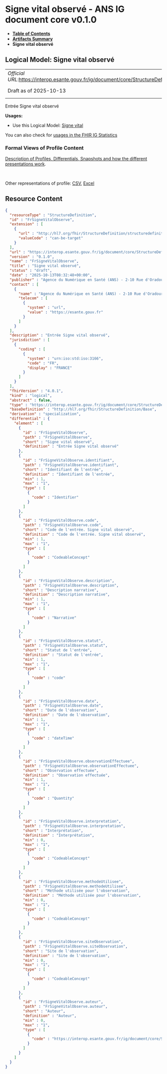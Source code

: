 # Signe vital observé - ANS IG document core v0.1.0

* [**Table of Contents**](toc.md)
* [**Artifacts Summary**](artifacts.md)
* **Signe vital observé**

## Logical Model: Signe vital observé 

| | |
| :--- | :--- |
| *Official URL*:https://interop.esante.gouv.fr/ig/document/core/StructureDefinition/FrSigneVitalObserve | *Version*:0.1.0 |
| Draft as of 2025-10-13 | *Computable Name*:FrSigneVitalObserve |

 
Entrée Signe vital observé 

**Usages:**

* Use this Logical Model: [Signe vital](StructureDefinition-FrSigneVital.md)

You can also check for [usages in the FHIR IG Statistics](https://packages2.fhir.org/xig/ans.document.fr.core|current/StructureDefinition/FrSigneVitalObserve)

### Formal Views of Profile Content

 [Description of Profiles, Differentials, Snapshots and how the different presentations work](http://build.fhir.org/ig/FHIR/ig-guidance/readingIgs.html#structure-definitions). 

 

Other representations of profile: [CSV](StructureDefinition-FrSigneVitalObserve.csv), [Excel](StructureDefinition-FrSigneVitalObserve.xlsx) 



## Resource Content

```json
{
  "resourceType" : "StructureDefinition",
  "id" : "FrSigneVitalObserve",
  "extension" : [
    {
      "url" : "http://hl7.org/fhir/StructureDefinition/structuredefinition-type-characteristics",
      "valueCode" : "can-be-target"
    }
  ],
  "url" : "https://interop.esante.gouv.fr/ig/document/core/StructureDefinition/FrSigneVitalObserve",
  "version" : "0.1.0",
  "name" : "FrSigneVitalObserve",
  "title" : "Signe vital observé",
  "status" : "draft",
  "date" : "2025-10-13T08:32:48+00:00",
  "publisher" : "Agence du Numérique en Santé (ANS) - 2-10 Rue d'Oradour-sur-Glane, 75015 Paris",
  "contact" : [
    {
      "name" : "Agence du Numérique en Santé (ANS) - 2-10 Rue d'Oradour-sur-Glane, 75015 Paris",
      "telecom" : [
        {
          "system" : "url",
          "value" : "https://esante.gouv.fr"
        }
      ]
    }
  ],
  "description" : "Entrée Signe vital observé",
  "jurisdiction" : [
    {
      "coding" : [
        {
          "system" : "urn:iso:std:iso:3166",
          "code" : "FR",
          "display" : "FRANCE"
        }
      ]
    }
  ],
  "fhirVersion" : "4.0.1",
  "kind" : "logical",
  "abstract" : false,
  "type" : "https://interop.esante.gouv.fr/ig/document/core/StructureDefinition/FrSigneVitalObserve",
  "baseDefinition" : "http://hl7.org/fhir/StructureDefinition/Base",
  "derivation" : "specialization",
  "differential" : {
    "element" : [
      {
        "id" : "FrSigneVitalObserve",
        "path" : "FrSigneVitalObserve",
        "short" : "Signe vital observé",
        "definition" : "Entrée Signe vital observé"
      },
      {
        "id" : "FrSigneVitalObserve.identifiant",
        "path" : "FrSigneVitalObserve.identifiant",
        "short" : "Identifiant de l'entrée",
        "definition" : "Identifiant de l'entrée",
        "min" : 1,
        "max" : "1",
        "type" : [
          {
            "code" : "Identifier"
          }
        ]
      },
      {
        "id" : "FrSigneVitalObserve.code",
        "path" : "FrSigneVitalObserve.code",
        "short" : "Code de l'entrée. Signe vital observé",
        "definition" : "Code de l'entrée. Signe vital observé",
        "min" : 1,
        "max" : "1",
        "type" : [
          {
            "code" : "CodeableConcept"
          }
        ]
      },
      {
        "id" : "FrSigneVitalObserve.description",
        "path" : "FrSigneVitalObserve.description",
        "short" : "Description narrative",
        "definition" : "Description narrative",
        "min" : 1,
        "max" : "1",
        "type" : [
          {
            "code" : "Narrative"
          }
        ]
      },
      {
        "id" : "FrSigneVitalObserve.statut",
        "path" : "FrSigneVitalObserve.statut",
        "short" : "Statut de l'entrée",
        "definition" : "Statut de l'entrée",
        "min" : 1,
        "max" : "1",
        "type" : [
          {
            "code" : "code"
          }
        ]
      },
      {
        "id" : "FrSigneVitalObserve.date",
        "path" : "FrSigneVitalObserve.date",
        "short" : "Date de l'observation",
        "definition" : "Date de l'observation",
        "min" : 1,
        "max" : "1",
        "type" : [
          {
            "code" : "dateTime"
          }
        ]
      },
      {
        "id" : "FrSigneVitalObserve.observationEffectuee",
        "path" : "FrSigneVitalObserve.observationEffectuee",
        "short" : "Observation effectuée",
        "definition" : "Observation effectuée",
        "min" : 1,
        "max" : "1",
        "type" : [
          {
            "code" : "Quantity"
          }
        ]
      },
      {
        "id" : "FrSigneVitalObserve.interpretation",
        "path" : "FrSigneVitalObserve.interpretation",
        "short" : "Interprétation",
        "definition" : "Interprétation",
        "min" : 0,
        "max" : "1",
        "type" : [
          {
            "code" : "CodeableConcept"
          }
        ]
      },
      {
        "id" : "FrSigneVitalObserve.methodeUtilisee",
        "path" : "FrSigneVitalObserve.methodeUtilisee",
        "short" : "Méthode utilisée pour l'observation",
        "definition" : "Méthode utilisée pour l'observation",
        "min" : 0,
        "max" : "1",
        "type" : [
          {
            "code" : "CodeableConcept"
          }
        ]
      },
      {
        "id" : "FrSigneVitalObserve.siteObservation",
        "path" : "FrSigneVitalObserve.siteObservation",
        "short" : "Site de l'observation",
        "definition" : "Site de l'observation",
        "min" : 0,
        "max" : "1",
        "type" : [
          {
            "code" : "CodeableConcept"
          }
        ]
      },
      {
        "id" : "FrSigneVitalObserve.auteur",
        "path" : "FrSigneVitalObserve.auteur",
        "short" : "Auteur",
        "definition" : "Auteur",
        "min" : 0,
        "max" : "1",
        "type" : [
          {
            "code" : "https://interop.esante.gouv.fr/ig/document/core/StructureDefinition/Auteur"
          }
        ]
      }
    ]
  }
}

```
